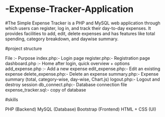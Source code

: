# -Expense-Tracker-Application

#The Simple Expense Tracker is a PHP and MySQL web application through which users can register, log in, and track their day-to-day expenses. It provides facilities to add, edit, delete expenses and has features like total spending, category breakdown, and daywise summary.

#project structure

File :-	 Purpose
index.php:- 	Login page
register.php:-	Registration page
dashboard.php	:- Home after login, quick overview + options
add_expense.php	:- Add a new expense
edit_expense.php:- 	Edit an existing expense
delete_expense.php:- Delete an expense
summary.php:- 	Expense summary (total, category-wise, day-wise, Chart.js)
logout.php:-	Logout and destroy session
db_connect.php:- 	Database connection file
expense_tracker.sql:- 	copy of database 

#skills

PHP (Backend)
MySQL (Database)
Bootstrap  (Frontend)
HTML + CSS (UI)

